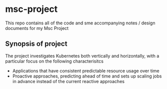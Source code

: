 # msc-project
This repo contains all of the code and sme accompanying notes / design documents for my Msc Project

## Synopsis of project
The project investigates Kubernetes both vertically and horizontally, with a particular focus on the following characterisitcs
 - Applications that have consistent predictable resource usage over time
 - Proactive approaches, predicting ahead of time and sets up scaling jobs in advance instead of the current reactive approaches
